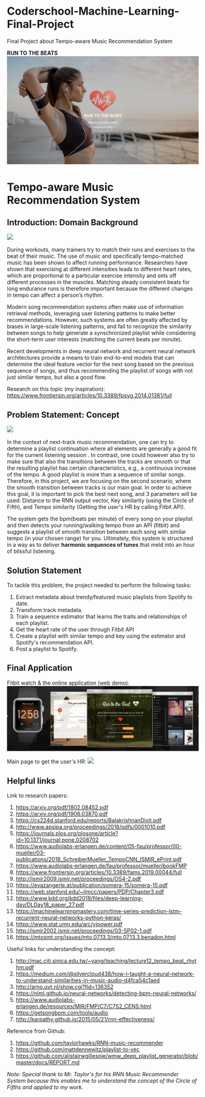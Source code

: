 # Coderschool-Machine-Learning-Final-Project
Final Project about Tempo-aware Music Recommendation System

**RUN TO THE BEATS**
![](https://github.com/gotbutchi/Coderschool-Machine-Learning-Final-Project/blob/master/pic/theme.png)

# Tempo-aware Music Recommendation System

## Introduction: Domain Background

![](https://i.imgur.com/ZrS9pqM.png)

During workouts, many trainers try to match their runs and exercises to the beat of their music. The use of music and specifically tempo-matched music has been shown to affect running performance. Researches have shown that exercising at different intensities leads to different heart rates, which are proportional to a particular exercise intensity and sets off different processes in the muscles. Matching steady consistent beats for long endurance runs is therefore important because the different changes in tempo can affect a person’s rhythm.

[](https://i.imgur.com/IeummDd.png)

Modern song recommendation systems often make use of information retrieval methods, leveraging user listening patterns to make better recommendations. However, such systems are often greatly affected by biases in large-scale listening patterns, and fail to recognize the similarity between songs to help generate a synschronized playlist while considering the short-term user interests (matching the current beats per minute).

Recent developments in deep neural network and recurrent neural network architectures provide a means to train end-to-end models that can determine the ideal feature vector for the next song based on the previous sequence of songs, and thus recommending the playlist of songs with not just similar tempo, but also a good flow.

Research on this topic (my inspiration): https://www.frontiersin.org/articles/10.3389/fpsyg.2014.01361/full

## Problem Statement: Concept

![](https://i.imgur.com/SXuXRpY.png)

In the context of next-track music recommendation, one can try to determine a playlist continuation where all elements are generally a good fit for the current listening session . In contrast, one could however also try to make sure that also the transitions between the tracks are smooth or that the resulting playlist has certain characteristics, e.g., a continuous increase of the tempo.
A good playlist is more than a sequence of similar songs. Therefore, in this project, we are focusing on the second scenario, where the smooth transition between tracks is our main goal. In order to achieve this goal, it is important to pick the best next song, and 3 parameters will be used: Distance to the RNN output vector, Key similarity (using the Circle of Fifth), and Tempo similarity (Getting the user's HR by calling Fitbit API).

The system gets the bpm(beats per minute) of every song on your playlist and then detects your running/walking tempo from an API (fitbit) and suggests a playlist of smooth transition between each song with similar tempo (in your chosen range) for you. Ultimately, this system is structured in a way as to deliver **harmonic sequences of tunes** that meld into an hour of blissful listening.

## Solution Statement

To tackle this problem, the project needed to perform the following tasks:

1. Extract metadata about trendy/featured music playlists from Spotify to date.
2. Transform track metadata.
3. Train a sequence estimator that learns the traits and relationships of each playlist.
4. Get the heart rate of the user through Fitbit API
5. Create a playlist with similar tempo and key using the estimator and Spotify's recommendation API.
6. Post a playlist to Spotify.

## Final Application
Fitbit watch & the online application (web demo):
![](https://github.com/gotbutchi/Coderschool-Machine-Learning-Final-Project/blob/master/pic/demo.png)

Main page to get the user's HR:
![](https://github.com/gotbutchi/Coderschool-Machine-Learning-Final-Project/blob/master/pic/main.png)

## Helpful links

Link to research papers:
1. https://arxiv.org/pdf/1802.08452.pdf
2. https://arxiv.org/pdf/1906.03870.pdf
3. https://cs224d.stanford.edu/reports/BalakrishnanDixit.pdf
4. http://www.apsipa.org/proceedings/2018/pdfs/0001010.pdf
5. https://journals.plos.org/plosone/article?id=10.1371/journal.pone.0208702
6. https://www.audiolabs-erlangen.de/content/05-fau/professor/00-mueller/03-publications/2018_SchreiberMueller_TempoCNN_ISMIR_ePrint.pdf
7. https://www.audiolabs-erlangen.de/fau/professor/mueller/bookFMP
8. https://www.frontiersin.org/articles/10.3389/fams.2019.00044/full
9. http://ismir2009.ismir.net/proceedings/OS4-2.pdf
10. https://evazangerle.at/publication/somera-15/somera-15.pdf
11. https://web.stanford.edu/~jlmcc/papers/PDP/Chapter3.pdf
12. https://www.kdd.org/kdd2018/files/deep-learning-day/DLDay18_paper_27.pdf
13. https://machinelearningmastery.com/time-series-prediction-lstm-recurrent-neural-networks-python-keras/
14. https://www.stat.umn.edu/arc/yjpower.pdf
15. http://ismir2002.ismir.net/proceedings/03-SP02-1.pdf
16. https://mtosmt.org/issues/mto.07.13.3/mto.07.13.3.benadon.html

Useful links for understanding the concept:
1. http://mac.citi.sinica.edu.tw/~yang/teaching/lecture12_tempo_beat_rhythm.pdf
2. https://medium.com/@silvercloud438/how-i-taught-a-neural-network-to-understand-similarities-in-music-audio-d4fca54c1aed
3. http://arno.uvt.nl/show.cgi?fid=136352
4. https://nlml.github.io/neural-networks/detecting-bpm-neural-networks/
5. https://www.audiolabs-erlangen.de/resources/MIR/FMP/C7/C7S2_CENS.html
6. https://getsongbpm.com/tools/audio
7. http://karpathy.github.io/2015/05/21/rnn-effectiveness/

Reference from Github:
1. https://github.com/taylorhawks/RNN-music-recommender
2. https://github.com/mattdennewitz/playlist-to-vec
3. https://github.com/alistairwgillespie/wmw_deep_playlist_generator/blob/master/docs/REPORT.md

*Note: Special thank to Mr. Taylor's for his RNN Music Recommender System because this enables me to understand the concept of the Circle of Fifths and applied to my work.*
